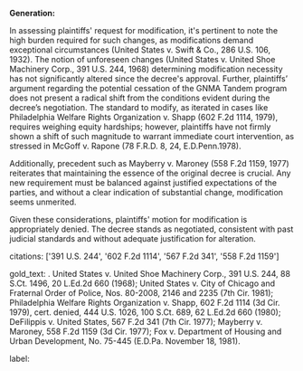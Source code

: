 **Generation:**

In assessing plaintiffs' request for modification, it's pertinent to note the high burden required for such changes, as modifications demand exceptional circumstances (United States v. Swift & Co., 286 U.S. 106, 1932). The notion of unforeseen changes (United States v. United Shoe Machinery Corp., 391 U.S. 244, 1968) determining modification necessity has not significantly altered since the decree's approval. Further, plaintiffs’ argument regarding the potential cessation of the GNMA Tandem program does not present a radical shift from the conditions evident during the decree’s negotiation. The standard to modify, as iterated in cases like Philadelphia Welfare Rights Organization v. Shapp (602 F.2d 1114, 1979), requires weighing equity hardships; however, plaintiffs have not firmly shown a shift of such magnitude to warrant immediate court intervention, as stressed in McGoff v. Rapone (78 F.R.D. 8, 24, E.D.Penn.1978).

Additionally, precedent such as Mayberry v. Maroney (558 F.2d 1159, 1977) reiterates that maintaining the essence of the original decree is crucial. Any new requirement must be balanced against justified expectations of the parties, and without a clear indication of substantial change, modification seems unmerited.

Given these considerations, plaintiffs' motion for modification is appropriately denied. The decree stands as negotiated, consistent with past judicial standards and without adequate justification for alteration.

citations: ['391 U.S. 244', '602 F.2d 1114', '567 F.2d 341', '558 F.2d 1159']

gold_text: . United States v. United Shoe Machinery Corp., 391 U.S. 244, 88 S.Ct. 1496, 20 L.Ed.2d 660 (1968); United States v. City of Chicago and Fraternal Order of Police, Nos. 80-2008, 2146 and 2235 (7th Cir. 1981); Philadelphia Welfare Rights Organization v. Shapp, 602 F.2d 1114 (3d Cir. 1979), cert. denied, 444 U.S. 1026, 100 S.Ct. 689, 62 L.Ed.2d 660 (1980); DeFilippis v. United States, 567 F.2d 341 (7th Cir. 1977); Mayberry v. Maroney, 558 F.2d 1159 (3d Cir. 1977); Fox v. Department of Housing and Urban Development, No. 75-445 (E.D.Pa. November 18, 1981).

label: 